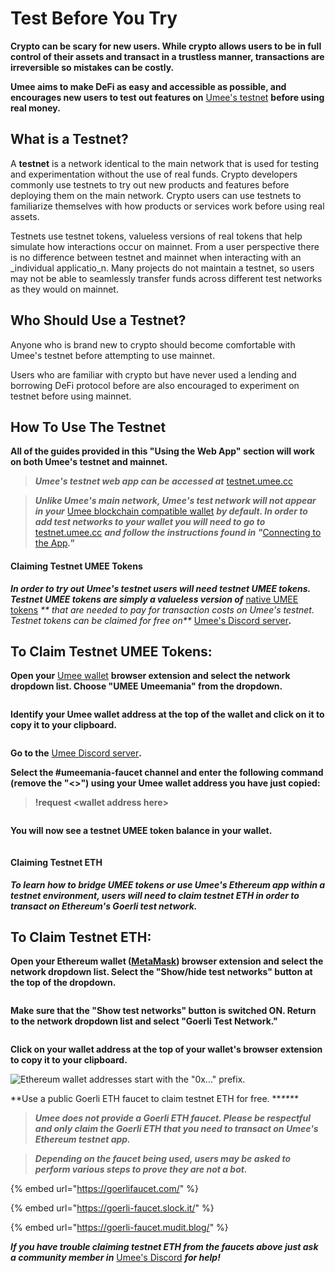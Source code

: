 # Test Before You Try

**Crypto can be scary for new users. While crypto allows users to be in full control of their assets and transact in a trustless manner, transactions are irreversible so mistakes can be costly.**

**Umee aims to make DeFi as easy and accessible as possible, and encourages new users to test out features on** [Umee's testnet](https://testnet.umee.cc/) **before using real money.**

## What is a Testnet?

A **testnet** is a network identical to the main network that is used for testing and experimentation without the use of real funds. Crypto developers commonly use testnets to try out new products and features before deploying them on the main network. Crypto users can use testnets to familiarize themselves with how products or services work before using real assets.

Testnets use testnet tokens, valueless versions of real tokens that help simulate how interactions occur on mainnet. From a user perspective there is no difference between testnet and mainnet when interacting with an _individual applicatio_n. Many projects do not maintain a testnet, so users may not be able to seamlessly transfer funds across different test networks as they would on mainnet.

## Who Should Use a Testnet?

Anyone who is brand new to crypto should become comfortable with Umee's testnet before attempting to use mainnet.

Users who are familiar with crypto but have never used a lending and borrowing DeFi protocol before are also encouraged to experiment on testnet before using mainnet.

## How To Use The Testnet

**All of the guides provided in this "Using the Web App" section will work on both Umee's testnet and mainnet.**

> _**Umee's testnet web app can be accessed at**_ [testnet.umee.cc](https://testnet.umee.cc/)

> _**Unlike Umee's main network, Umee's test network will not appear in your**_ [Umee blockchain compatible wallet]() _**by default. In order to add test networks to your wallet you will need to go to**_ [testnet.umee.cc](https://testnet.umee.cc/) _**and follow the instructions found in "**_[Connecting to the App]()_**."**_

#### Claiming Testnet UMEE Tokens

_**In order to try out Umee's testnet users will need testnet UMEE tokens. Testnet UMEE tokens are simply a valueless version of**_ [native UMEE tokens]() _** that are needed to pay for transaction costs on Umee's testnet. Testnet tokens can be claimed for free on**_ [Umee's Discord server](https://discord.gg/umee)_**.**_

## To Claim Testnet UMEE Tokens:

**Open your** [Umee wallet]() **browser extension and select the network dropdown list. Choose "UMEE Umeemania" from the dropdown.**

![]()

**Identify your Umee wallet address at the top of the wallet and click on it to copy it to your clipboard.**

![]()

**Go to the** [Umee Discord server](https://discord.gg/umee)**.**

**Select the #umeemania-faucet channel and enter the following command (remove the "<>") using your Umee wallet address you have just copied:**

> **!request \<wallet address here>**

![]()

**You will now see a testnet UMEE token balance in your wallet.**

![]()

#### Claiming Testnet ETH

_**To learn how to bridge UMEE tokens or use Umee's Ethereum app within a testnet environment, users will need to claim testnet ETH in order to transact on Ethereum's Goerli test network.**_

## To Claim Testnet ETH:

**Open your Ethereum wallet ([MetaMask](https://metamask.io/)) browser extension and select the network dropdown list. Select the "Show/hide test networks" button at the top of the dropdown.**

![]()

**Make sure that the "Show test networks" button is switched ON. Return to the network dropdown list and select "Goerli Test Network."**

![]()

**Click on your wallet address at the top of your wallet's browser extension to copy it to your clipboard.**

![Ethereum wallet addresses start with the "0x..." prefix.]()

**Use a public Goerli ETH faucet to claim testnet ETH for free. **_****_

> _**Umee does not provide a Goerli ETH faucet. Please be respectful and only claim the Goerli ETH that you need to transact on Umee's Ethereum testnet app.**_

> _**Depending on the faucet being used, users may be asked to perform various steps to prove they are not a bot.**_

{% embed url="https://goerlifaucet.com/" %}

{% embed url="https://goerli-faucet.slock.it/" %}

{% embed url="https://goerli-faucet.mudit.blog/" %}

_**If you have trouble claiming testnet ETH from the faucets above just ask a community member in**_ [Umee's Discord](https://discord.gg/umee) _**for help!**_
